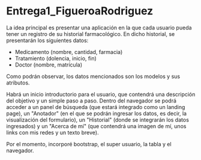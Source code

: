 # Entrega1_FigueroaRodriguez

La idea principal es presentar una aplicación en la que cada usuario pueda tener un registro de su historial farmacológico. En dicho historial, se presentarán los siguientes datos:
- Medicamento (nombre, cantidad, farmacia)
- Tratamiento (dolencia, inicio, fin)
- Doctor (nombre, matrícula)

Como podrán observar, los datos mencionados son los modelos y sus atributos.

Habrá un inicio introductorio para el usuario, que contendrá una descripción del objetivo y un simple paso a paso.
Dentro del navegador se podrá acceder a un panel de búsqueda (que estará integrado como un landing page), un "Anotador" (en el que se podrán ingresar los datos, es decir, la visualización del formulario), un "Historial" (donde se integrarán los datos ingresados) y un "Acerca de mí" (que contendrá una imagen de mí, unos links con mis redes y un texto breve).

Por el momento, incorporé bootstrap, el super usuario, la tabla y el navegador.
